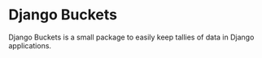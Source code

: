 # Django Buckets
Django Buckets is a small package to easily keep tallies of data in Django
applications.
